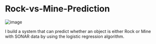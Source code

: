 # Rock-vs-Mine-Prediction



![image](https://github.com/harshrajput9934/Rock-vs-Mine-Prediction/assets/90636720/9640085a-a92e-480d-a345-13f8d2449716)

I build a system that can predict whether an object is either Rock or Mine with SONAR data by using the logistic regression algorithm.
